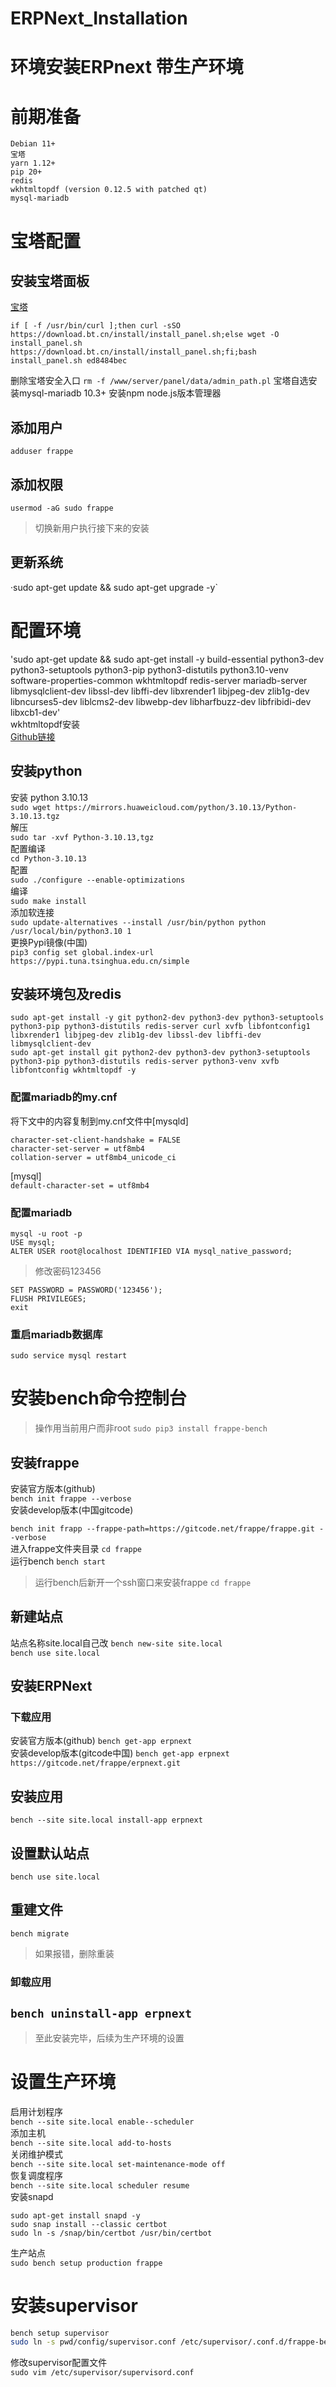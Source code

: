 # ERPNext_Installation
# 环境安装ERPnext 带生产环境
# 前期准备
```
Debian 11+
宝塔
yarn 1.12+
pip 20+
redis
wkhtmltopdf (version 0.12.5 with patched qt)
mysql-mariadb
```
# 宝塔配置
## 安装宝塔面板
[宝塔](https://www.bt.cn/new/download.html)  
```
if [ -f /usr/bin/curl ];then curl -sSO https://download.bt.cn/install/install_panel.sh;else wget -O install_panel.sh https://download.bt.cn/install/install_panel.sh;fi;bash install_panel.sh ed8484bec
```

删除宝塔安全入口
`rm -f /www/server/panel/data/admin_path.pl`
宝塔自选安装mysql-mariadb 10.3+
安装npm node.js版本管理器
## 添加用户
`adduser frappe`
## 添加权限
`usermod -aG sudo frappe`
>切换新用户执行接下来的安装
## 更新系统
·sudo apt-get update && sudo apt-get upgrade -y`  

# 配置环境
'sudo apt-get update && sudo apt-get install -y build-essential python3-dev python3-setuptools python3-pip python3-distutils python3.10-venv software-properties-common wkhtmltopdf redis-server mariadb-server libmysqlclient-dev libssl-dev libffi-dev libxrender1 libjpeg-dev zlib1g-dev libncurses5-dev liblcms2-dev libwebp-dev libharfbuzz-dev libfribidi-dev libxcb1-dev'  
wkhtmltopdf安装  
[Github链接](https://github.com/wkhtmltopdf/wkhtmltopdf/releases)

## 安装python
安装 python 3.10.13  
`sudo wget https://mirrors.huaweicloud.com/python/3.10.13/Python-3.10.13.tgz`   
解压  
`sudo tar -xvf Python-3.10.13,tgz`  
配置编译  
`cd Python-3.10.13`  
配置  
`sudo ./configure --enable-optimizations`  
编译  
`sudo make install`  
添加软连接  
`sudo update-alternatives --install /usr/bin/python python  /usr/local/bin/python3.10 1`  
更换Pypi镜像(中国)  
`pip3 config set global.index-url https://pypi.tuna.tsinghua.edu.cn/simple`  
## 安装环境包及redis
`sudo apt-get install -y git python2-dev python3-dev python3-setuptools python3-pip python3-distutils redis-server curl xvfb libfontconfig1 libxrender1 libjpeg-dev zlib1g-dev libssl-dev libffi-dev libmysqlclient-dev`  
`sudo apt-get install git python2-dev python3-dev python3-setuptools python3-pip python3-distutils redis-server python3-venv xvfb libfontconfig wkhtmltopdf -y`  
### 配置mariadb的my.cnf
将下文中的内容复制到my.cnf文件中[mysqld]
```
character-set-client-handshake = FALSE
character-set-server = utf8mb4
collation-server = utf8mb4_unicode_ci
```  
[mysql]  
`default-character-set = utf8mb4`  

### 配置mariadb
```mysql
mysql -u root -p
USE mysql;
ALTER USER root@localhost IDENTIFIED VIA mysql_native_password;
```
>修改密码123456

```mysql
SET PASSWORD = PASSWORD('123456');
FLUSH PRIVILEGES;
exit
```
### 重启mariadb数据库
`sudo service mysql restart`

# 安装bench命令控制台
>操作用当前用户而非root
`sudo pip3 install frappe-bench`
## 安装frappe
安装官方版本(github)  
`bench init frappe --verbose`  
安装develop版本(中国gitcode)  

`bench init frapp --frappe-path=https://gitcode.net/frappe/frappe.git --verbose`  
进入frappe文件夹目录
`cd frappe`  
运行bench
`bench start`  
>运行bench后新开一个ssh窗口来安装frappe
`cd frappe`  

## 新建站点
站点名称site.local自己改
`bench new-site site.local`  
`bench use site.local`  

## 安装ERPNext
### 下载应用
安装官方版本(github)
`bench get-app erpnext`  
安装develop版本(gitcode中国)
`bench get-app erpnext https://gitcode.net/frappe/erpnext.git`  
## 安装应用
`bench --site site.local install-app erpnext`  
## 设置默认站点
`bench use site.local`  
## 重建文件
`bench migrate` 
>如果报错，删除重装  
### 卸载应用
`bench uninstall-app erpnext`  
---  
>至此安装完毕，后续为生产环境的设置  

# 设置生产环境
启用计划程序  
`bench --site site.local enable--scheduler`  
添加主机  
`bench --site site.local add-to-hosts`  
关闭维护模式  
`bench --site site.local set-maintenance-mode off`  
恢复调度程序  
`bench --site site.local scheduler resume`  
安装snapd  
```nash
sudo apt-get install snapd -y
sudo snap install --classic certbot
sudo ln -s /snap/bin/certbot /usr/bin/certbot
```  
生产站点  
`sudo bench setup production frappe`  
# 安装supervisor
```bash
bench setup supervisor
sudo ln -s pwd/config/supervisor.conf /etc/supervisor/.conf.d/frappe-bench.conf
```  
修改supervisor配置文件  
`sudo vim /etc/supervisor/supervisord.conf`  
```

```


